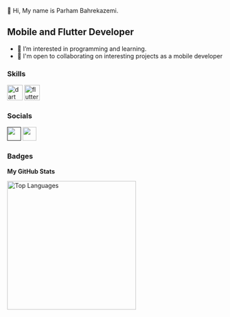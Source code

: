👋 Hi, My name is Parham Bahrekazemi.

Mobile and Flutter Developer
-----------------------------
* 👀 I’m interested in programming and learning.
* 🤝 I'm open to collaborating on interesting projects as a mobile developer
                  
### Skills
<p align="left">
      <a href="https://dart.com/" target="_blank" rel="noreferrer"><img src="https://raw.githubusercontent.com/danielcranney/readme-generator/main/public/icons/skills/dart-colored.svg" width="36" height="36" alt="dart" /></a>
      <a href="https://flutter.com/" target="_blank" rel="noreferrer"><img src="https://raw.githubusercontent.com/danielcranney/readme-generator/main/public/icons/skills/flutter-colored.svg" width="36" height="36" alt="flutter" /></a>
</p>
                    
### Socials
                  
<p align="left">
    <a href="" target="_blank" rel="noreferrer"><img src="https://raw.githubusercontent.com/danielcranney/readme-generator/main/public/icons/socials/instagram.svg" width="32" height="32" /></a>
<a href="https://github.com/Parham-Bahrekazemi" target="_blank" rel="noreferrer"><img src="https://raw.githubusercontent.com/danielcranney/readme-generator/main/public/icons/socials/github-dark.svg" width="32" height="32" /></a>
 

### Badges

<b>My GitHub Stats</b>

<a href="https://github.com/Parham-Bahrekazemi" align="left"><img width="300" src="https://github-readme-stats.vercel.app/api/top-langs/?username=Parham-Bahrekazemi&langs_count=10&title_color=0891b2&text_color=ffffff&icon_color=0891b2&bg_color=1c1917&hide_border=true&locale=en&custom_title=Top%20%Languages" alt="Top Languages" /></a>

